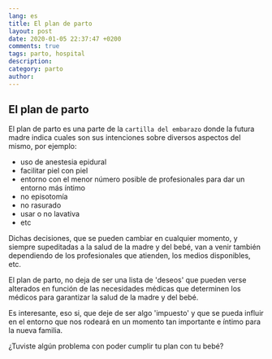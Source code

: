 ```yaml
---
lang: es
title: El plan de parto
layout: post
date: 2020-01-05 22:37:47 +0200
comments: true
tags: parto, hospital
description:
category: parto
author:
---
```


## El plan de parto

El plan de parto es una parte de la `cartilla del embarazo` donde la futura madre indica cuales son sus intenciones sobre diversos aspectos del mismo, por ejemplo:

- uso de anestesia epidural
- facilitar piel con piel
- entorno con el menor número posible de profesionales para dar un entorno más íntimo
- no episotomía
- no rasurado
- usar o no lavativa
- etc

Dichas decisiones, que se pueden cambiar en cualquier momento, y siempre supeditadas a la salud de la madre y del bebé, van a venir también dependiendo de los profesionales que atienden, los medios disponibles, etc.

El plan de parto, no deja de ser una lista de 'deseos' que pueden verse alterados en función de las necesidades médicas que determinen los médicos para garantizar la salud de la madre y del bebé.

Es interesante, eso si, que deje de ser algo 'impuesto' y que se pueda influir en el entorno que nos rodeará en un momento tan importante e íntimo para la nueva familia.

¿Tuviste algún problema con poder cumplir tu plan con tu bebé?
